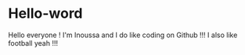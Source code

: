 # Hello-word

Hello everyone !
I'm Inoussa and I do like coding on Github !!!
I also like football yeah !!!

